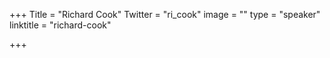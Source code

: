 +++
Title = "Richard Cook"
Twitter = "ri_cook"
image = ""
type = "speaker"
linktitle = "richard-cook"

+++


